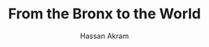 ---
title: "From the Bronx to the World"
author: "Hassan Akram"
category: "Criticism"
published: false
---